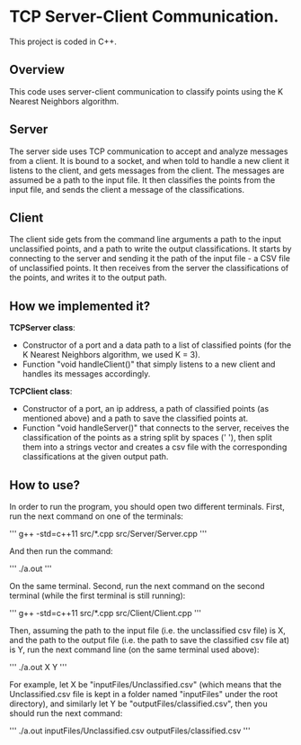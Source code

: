 # TCP Server-Client Communication.
This project is coded in C++.

## Overview
This code uses server-client communication to classify points using the K Nearest Neighbors algorithm.

## Server
The server side uses TCP communication to accept and analyze messages from a client.
It is bound to a socket, and when told to handle a new client it listens to the client,
and gets messages from the client. The messages are assumed be a path to the input file.
It then classifies the points from the input file, and sends the client a message of the classifications.

## Client
The client side gets from the command line arguments a path to the input unclassified points, and a path to write the output classifications.
It starts by connecting to the server and sending it the path of the input file - a CSV file of unclassified points.
It then receives from the server the classifications of the points, and writes it to the output path.

## How we implemented it?
**TCPServer class**:
- Constructor of a port and a data path to a list of classified points (for the K Nearest Neighbors algorithm, we used K = 3).
- Function "void handleClient()" that simply listens to a new client and handles its messages accordingly.

**TCPClient class**:
- Constructor of a port, an ip address, a path of classified points (as mentioned above) and a path to save the classified points at.
- Function "void handleServer()" that connects to the server, receives the classification of the points as a string split by spaces (' '), then split them into a strings vector and creates a csv file with the corresponding classifications at the given output path.

## How to use?
In order to run the program, you should open two different terminals.
First, run the next command on one of the terminals:

'''
g++ -std=c++11 src/*.cpp src/Server/Server.cpp
'''

And then run the command: 

'''
./a.out
'''

On the same terminal.
Second, run the next command on the second terminal (while the first terminal is still running):

'''
g++ -std=c++11 src/*.cpp src/Client/Client.cpp
'''

Then, assuming the path to the input file (i.e. the unclassified csv file) is X, and the path to the output file (i.e. the path to save the classified csv file at) is Y, run the next command line (on the same terminal used above):

'''
./a.out X Y
'''

For example, let X be "inputFiles/Unclassified.csv" (which means that the Unclassified.csv file is kept in a folder named "inputFiles" under the root directory), and similarly let Y be "outputFiles/classified.csv", then you should run the next command:

'''
./a.out inputFiles/Unclassified.csv outputFiles/classified.csv
'''
